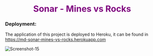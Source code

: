 <h1 align='center' style='color:purple'>Sonar - Mines vs Rocks</h1>


### Deployment: 
The application of this project is deployed to Heroku, it can be found in https://md-sonar-mines-vs-rocks.herokuapp.com



![Screenshot-15](https://user-images.githubusercontent.com/86875309/182231065-04a680f6-44d6-47d6-858a-54ec57e29ce0.png)
